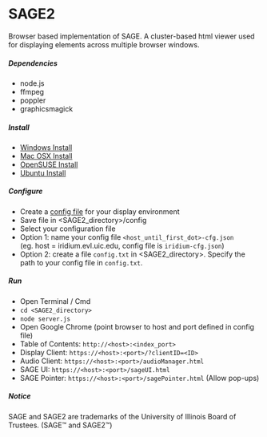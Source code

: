 SAGE2
=======

Browser based implementation of SAGE. A cluster-based html viewer used for displaying elements across multiple browser windows.

##### Dependencies #####
* node.js
* ffmpeg
* poppler
* graphicsmagick

##### Install #####
* [Windows Install](https://github.com/uic-evl/SAGE2/wiki/Install-(Windows))
* [Mac OSX Install](https://github.com/uic-evl/SAGE2/wiki/Install-(Mac-OSX))
* [OpenSUSE Install](https://github.com/uic-evl/SAGE2/wiki/Install-(openSUSE))
* [Ubuntu Install](https://github.com/uic-evl/SAGE2/wiki/Install-(Ubuntu))

##### Configure #####
* Create a [config file](https://github.com/uic-evl/SAGE2/wiki/Configuration) for your display environment
* Save file in &lt;SAGE2_directory&gt;/config
* Select your configuration file
 * Option 1: name your config file ```<host_until_first_dot>-cfg.json``` <br />(eg. host = iridium.evl.uic.edu, config file is ```iridium-cfg.json```)
 * Option 2: create a file ```config.txt``` in &lt;SAGE2_directory&gt;. Specify the path to your config file in ```config.txt```.

##### Run #####
* Open Terminal / Cmd
 * ```cd <SAGE2_directory>```
 * ```node server.js```
* Open Google Chrome (point browser to host and port defined in config file)
 * Table of Contents: ```http://<host>:<index_port>```
 * Display Client: ```https://<host>:<port>/?clientID=<ID>```
 * Audio Client: ```https://<host>:<port>/audioManager.html```
 * SAGE UI: ```https://<host>:<port>/sageUI.html```
 * SAGE Pointer: ```https://<host>:<port>/sagePointer.html``` (Allow pop-ups)

##### Notice #####
SAGE and SAGE2 are trademarks of the University of Illinois Board of Trustees. (SAGE™ and SAGE2™)
